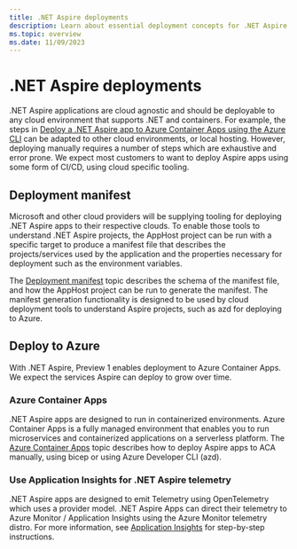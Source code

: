 ```yaml
---
title: .NET Aspire deployments
description: Learn about essential deployment concepts for .NET Aspire.
ms.topic: overview
ms.date: 11/09/2023
---
```


# .NET Aspire deployments

.NET Aspire applications are cloud agnostic and should be deployable to any cloud environment that supports .NET and containers. For example, the steps in [Deploy a .NET Aspire app to Azure Container Apps using the Azure CLI](azure/aca-deployment.md) can be adapted to other cloud environments, or local hosting. However, deploying manually requires a number of steps which are exhaustive and error prone. We expect most customers to want to deploy Aspire apps using some form of CI/CD, using cloud specific tooling.

## Deployment manifest

Microsoft and other cloud providers will be supplying tooling for deploying .NET Aspire apps to their respective clouds. To enable those tools to understand .NET Aspire projects, the AppHost project can be run with a specific target to produce a manifest file that describes the projects/services used by the application and the properties necessary for deployment such as the environment variables.

The [Deployment manifest](manifest-format.md) topic describes the schema of the manifest file, and how the AppHost project can be run to generate the manifest. The manifest generation functionality is designed to be used by cloud deployment tools to understand Aspire projects, such as azd for deploying to Azure.

## Deploy to Azure

With .NET Aspire, Preview 1 enables deployment to Azure Container Apps. We expect the services Aspire can deploy to grow over time.

### Azure Container Apps

.NET Aspire apps are designed to run in containerized environments. Azure Container Apps is a fully managed environment that enables you to run microservices and containerized applications on a serverless platform. The [Azure Container Apps](azure/aca-deployment.md) topic describes how to deploy Aspire apps to ACA manually, using bicep or using Azure Developer CLI (azd).

### Use Application Insights for .NET Aspire telemetry

.NET Aspire apps are designed to emit Telemetry using OpenTelemetry which uses a provider model. .NET Aspire Apps can direct their telemetry to Azure Monitor / Application Insights using the Azure Monitor telemetry distro. For more information, see [Application Insights](/azure/azure-monitor/app/app-insights-overview) for step-by-step instructions.
